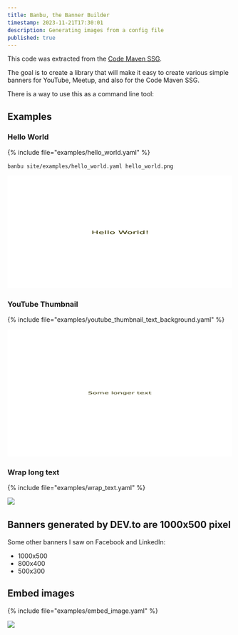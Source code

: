 ```yaml
---
title: Banbu, the Banner Builder
timestamp: 2023-11-21T17:30:01
description: Generating images from a config file
published: true
---
```


This code was extracted from the [Code Maven SSG](https://ssg.code-maven.com/).

The goal is to create a library that will make it easy to create various simple banners for YouTube, Meetup, and also for the Code Maven SSG.

There is a way to use this as a command line tool:

## Examples

### Hello World

{% include file="examples/hello_world.yaml" %}

```
banbu site/examples/hello_world.yaml hello_world.png
```

![](examples/hello_world.png)


### YouTube Thumbnail

{% include file="examples/youtube_thumbnail_text_background.yaml" %}

![](examples/youtube_thumbnail_text_background.png)


### Wrap long text

{% include file="examples/wrap_text.yaml" %}

![](examples/wrap_text.png)

## Banners generated by DEV.to are 1000x500 pixel


Some other banners I saw on Facebook and LinkedIn:

* 1000x500
* 800x400
* 500x300

## Embed images

{% include file="examples/embed_image.yaml" %}

![](examples/embed_image.png)
